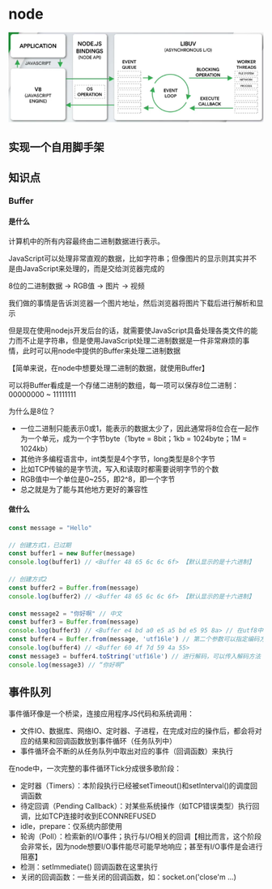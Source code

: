 # node

![image-20231129154640590](nodejs.assets/image-20231129154640590.png)

## 实现一个自用脚手架



## 知识点

### Buffer

#### 是什么

计算机中的所有内容最终由二进制数据进行表示。

JavaScript可以处理非常直观的数据，比如字符串；但像图片的显示则其实并不是由JavaScript来处理的，而是交给浏览器完成的

8位的二进制数据 -> RGB值 -> 图片 -> 视频

我们做的事情是告诉浏览器一个图片地址，然后浏览器将图片下载后进行解析和显示



但是现在使用nodejs开发后台的话，就需要使JavaScript具备处理各类文件的能力而不止是字符串，但是使用JavaScript处理二进制数据是一件非常麻烦的事情，此时可以用node中提供的Buffer来处理二进制数据

【简单来说，在node中想要处理二进制的数据，就使用Buffer】



可以将Buffer看成是一个存储二进制的数组，每一项可以保存8位二进制：00000000 ~ 11111111

为什么是8位？

- 一位二进制只能表示0或1，能表示的数据太少了，因此通常将8位合在一起作为一个单元，成为一个字节byte（1byte = 8bit；1kb = 1024byte；1M = 1024kb）
- 其他许多编程语言中，int类型是4个字节，long类型是8个字节
- 比如TCP传输的是字节流，写入和读取时都需要说明字节的个数
- RGB值中一个单位是0~255，即2^8，即一个字节
- 总之就是为了能与其他地方更好的兼容性

#### 做什么

```js
const message = "Hello"

// 创建方式1，已过期
const buffer1 = new Buffer(message)
console.log(buffer1) // <Buffer 48 65 6c 6c 6f> 【默认显示的是十六进制】

// 创建方式2
const buffer2 = Buffer.from(message)
console.log(buffer2) // <Buffer 48 65 6c 6c 6f> 【默认显示的是十六进制】

const message2 = "你好啊" // 中文
const buffer3 = Buffer.from(message)
console.log(buffer3) // <Buffer e4 bd a0 e5 a5 bd e5 95 8a> // 在utf8中，一个中文汉字在编码时一般是3个字节
const buffer4 = Buffer.from(message, 'utf16le') // 第二个参数可以指定编码方式
console.log(buffer4) // <Buffer 60 4f 7d 59 4a 55>
const message3 = buffer4.toString('utf16le') // 进行解码，可以传入解码方法
console.log(message3) // “你好啊”
```

## 事件队列

事件循环像是一个桥梁，连接应用程序JS代码和系统调用：

- 文件IO、数据库、网络IO、定时器、子进程，在完成对应的操作后，都会将对应的结果和回调函数放到事件循环（任务队列中）
- 事件循环会不断的从任务队列中取出对应的事件（回调函数）来执行

在node中，一次完整的事件循环Tick分成很多歌阶段：

- 定时器（Timers）：本阶段执行已经被setTimeout()和setInterval()的调度回调函数
- 待定回调（Pending Callback）：对某些系统操作（如TCP错误类型）执行回调，比如TCP连接时收到ECONNREFUSED
- idle，prepare：仅系统内部使用
- 轮询（Poll）：检索新的I/O事件；执行与I/O相关的回调【相比而言，这个阶段会非常长，因为node想要I/O事件能尽可能早地响应；甚至有I/O事件是会进行阻塞】
- 检测：setImmediate() 回调函数在这里执行
- 关闭的回调函数：一些关闭的回调函数，如：socket.on('close'm ...)

